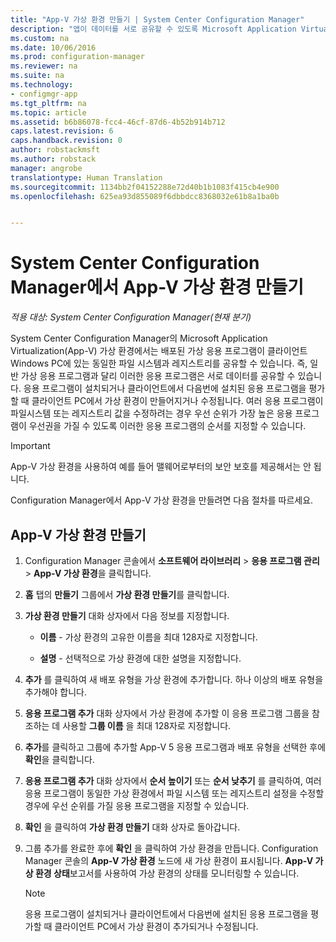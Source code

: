 ```yaml
---
title: "App-V 가상 환경 만들기 | System Center Configuration Manager"
description: "앱이 데이터를 서로 공유할 수 있도록 Microsoft Application Virtualization을 사용하여 가상 환경을 만듭니다."
ms.custom: na
ms.date: 10/06/2016
ms.prod: configuration-manager
ms.reviewer: na
ms.suite: na
ms.technology:
- configmgr-app
ms.tgt_pltfrm: na
ms.topic: article
ms.assetid: b6b86078-fcc4-46cf-87d6-4b52b914b712
caps.latest.revision: 6
caps.handback.revision: 0
author: robstackmsft
ms.author: robstack
manager: angrobe
translationtype: Human Translation
ms.sourcegitcommit: 1134bb2f04152288e72d40b1b1083f415cb4e900
ms.openlocfilehash: 625ea93d855089f6dbbdcc8368032e61b8a1ba0b


---
```

# <a name="create-app-v-virtual-environments-in-system-center-configuration-manager"></a>System Center Configuration Manager에서 App-V 가상 환경 만들기

*적용 대상: System Center Configuration Manager(현재 분기)*

System Center Configuration Manager의 Microsoft Application Virtualization(App-V) 가상 환경에서는 배포된 가상 응용 프로그램이 클라이언트 Windows PC에 있는 동일한 파일 시스템과 레지스트리를 공유할 수 있습니다. 즉, 일반 가상 응용 프로그램과 달리 이러한 응용 프로그램은 서로 데이터를 공유할 수 있습니다. 응용 프로그램이 설치되거나 클라이언트에서 다음번에 설치된 응용 프로그램을 평가할 때 클라이언트 PC에서 가상 환경이 만들어지거나 수정됩니다. 여러 응용 프로그램이 파일시스템 또는 레지스트리 값을 수정하려는 경우 우선 순위가 가장 높은 응용 프로그램이 우선권을 가질 수 있도록 이러한 응용 프로그램의 순서를 지정할 수 있습니다.  

> [!IMPORTANT]  
>  App-V 가상 환경을 사용하여 예를 들어 맬웨어로부터의 보안 보호를 제공해서는 안 됩니다.  

 Configuration Manager에서 App-V 가상 환경을 만들려면 다음 절차를 따르세요.  

## <a name="create-an-app-v-virtual-environment"></a>App-V 가상 환경 만들기  

1.  Configuration Manager 콘솔에서 **소프트웨어 라이브러리** > **응용 프로그램 관리** > **App-V 가상 환경**을 클릭합니다.  

3.  **홈** 탭의 **만들기** 그룹에서 **가상 환경 만들기**를 클릭합니다.  

4.  **가상 환경 만들기** 대화 상자에서 다음 정보를 지정합니다.  

    -   **이름** - 가상 환경의 고유한 이름을 최대 128자로 지정합니다.  

    -   **설명** - 선택적으로 가상 환경에 대한 설명을 지정합니다.  

5.  **추가** 를 클릭하여 새 배포 유형을 가상 환경에 추가합니다. 하나 이상의 배포 유형을 추가해야 합니다.  

6.  **응용 프로그램 추가** 대화 상자에서 가상 환경에 추가할 이 응용 프로그램 그룹을 참조하는 데 사용할 **그룹 이름** 을 최대 128자로 지정합니다.  

7.  **추가**를 클릭하고 그룹에 추가할 App-V 5 응용 프로그램과 배포 유형을 선택한 후에 **확인**을 클릭합니다.  

8.  **응용 프로그램 추가** 대화 상자에서 **순서 높이기** 또는 **순서 낮추기** 를 클릭하여, 여러 응용 프로그램이 동일한 가상 환경에서 파일 시스템 또는 레지스트리 설정을 수정할 경우에 우선 순위를 가질 응용 프로그램을 지정할 수 있습니다.  

9. **확인** 을 클릭하여 **가상 환경 만들기** 대화 상자로 돌아갑니다.  

10. 그룹 추가를 완료한 후에 **확인** 을 클릭하여 가상 환경을 만듭니다. Configuration Manager 콘솔의 **App-V 가상 환경** 노드에 새 가상 환경이 표시됩니다. **App-V 가상 환경 상태**보고서를 사용하여 가상 환경의 상태를 모니터링할 수 있습니다.  

    > [!NOTE]  
    >  응용 프로그램이 설치되거나 클라이언트에서 다음번에 설치된 응용 프로그램을 평가할 때 클라이언트 PC에서 가상 환경이 추가되거나 수정됩니다.  



<!--HONumber=Nov16_HO1-->


